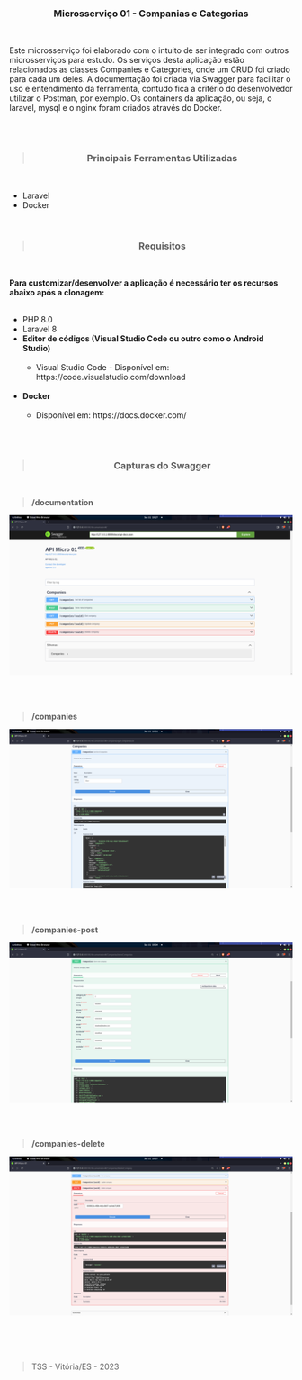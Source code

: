 <h3 align="center">Microsserviço 01 - Companias e Categorias</h3>
<br>

<p>
Este microsserviço foi elaborado com o intuito de ser integrado com outros microsserviços para estudo. Os serviços desta aplicação estão relacionados as classes Companies e Categories, onde um CRUD foi criado para cada um deles. A documentação foi criada via Swagger para facilitar o uso e entendimento da ferramenta, contudo fica a critério do desenvolvedor utilizar o Postman, por exemplo. Os containers da aplicação, ou seja, o laravel, mysql e o nginx foram criados através do Docker.
<p>

<br><br>

><h3 align="center">Principais Ferramentas Utilizadas</h3>
<br>

<ul>
    <li>Laravel</li>
    <li>Docker</li>
</ul>
<br>

><h3 align="center">Requisitos</h3>
<br>

<p>
<b>Para customizar/desenvolver a aplicação é necessário ter os recursos abaixo após a clonagem:</b>
<br><br>
<ul>
    <li>PHP 8.0</li>
    <li>Laravel 8</li>
    <li>
        <b>Editor de códigos (Visual Studio Code ou outro como o Android Studio)</b>
        <ul><br>
            <li>Visual Studio Code - Disponível em: https://code.visualstudio.com/download</li>
        </ul>  
    </li>
    <br>
    <li>
        <b>Docker</b>
        <ul><br>
            <li>Disponível em: https://docs.docker.com/</li>
        </ul>  
    </li>
    <br>
</ul>

<p><br>

><h3 align="center">Capturas do Swagger</h3>
<br>

><b>/documentation</b><br>

![Screenshot](https://github.com/Tarcisio-Souto/micro-01/blob/main/capturas/documentation.PNG)

<br><br>

><b>/companies</b><br>

![Screenshot](https://github.com/Tarcisio-Souto/micro-01/blob/main/capturas/companies-list.PNG)

<br><br>

><b>/companies-post</b><br>

![Screenshot](https://github.com/Tarcisio-Souto/micro-01/blob/main/capturas/companies-post.PNG)

<br><br>

><b>/companies-delete</b><br>

![Screenshot](https://github.com/Tarcisio-Souto/micro-01/blob/main/capturas/companies-delete.PNG)

<br><br><br>

><p>TSS - Vitória/ES - 2023</p>
